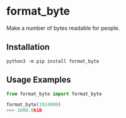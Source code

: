 # format_byte
Make a number of bytes readable for people.

## Installation
`python3 -m pip install format_byte`

## Usage Examples

```python
from format_byte import format_byte

format_byte(1024000)
>>> 1000.0kiB

```
